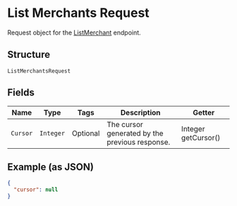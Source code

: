 
# List Merchants Request

Request object for the [ListMerchant](../../doc/api/merchants.md#list-merchants) endpoint.

## Structure

`ListMerchantsRequest`

## Fields

| Name | Type | Tags | Description | Getter |
|  --- | --- | --- | --- | --- |
| `Cursor` | `Integer` | Optional | The cursor generated by the previous response. | Integer getCursor() |

## Example (as JSON)

```json
{
  "cursor": null
}
```


